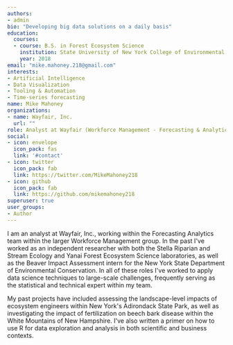 ```yaml
---
authors:
- admin
bio: "Developing big data solutions on a daily basis"
education:
  courses:
  - course: B.S. in Forest Ecosystem Science
    institution: State University of New York College of Environmental Science and Forestry
    year: 2018
email: "mike.mahoney.218@gmail.com"
interests:
- Artificial Intelligence
- Data Visualization 
- Tooling & Automation
- Time-series forecasting
name: Mike Mahoney
organizations:
- name: Wayfair, Inc.
  url: ""
role: Analyst at Wayfair (Workforce Management - Forecasting & Analytics)
social:
- icon: envelope
  icon_pack: fas
  link: '#contact'
- icon: twitter
  icon_pack: fab
  link: https://twitter.com/MikeMahoney218
- icon: github
  icon_pack: fab
  link: https://github.com/mikemahoney218
superuser: true
user_groups:
- Author
---
```


I am an analyst at Wayfair, Inc., working within the Forecasting Analytics team within the larger Workforce Management group. In the past I've worked as an independent researcher with both the Stella Riparian and Stream Ecology and Yanai Forest Ecosystem Science laboratories, as well as the Beaver Impact Assessment intern for the New York State Department of Environmental Conservation. In all of these roles I've worked to apply data science techniques to large-scale challenges, frequently serving as the statistical and technical expert within my team.

My past projects have included assessing the landscape-level impacts of ecosystem engineers within New York's Adirondack State Park, as well as investigating the impact of fertilization on beech bark disease within the White Mountains of New Hampshire. I've also written a primer on how to use R for data exploration and analysis in both scientific and business contexts.
